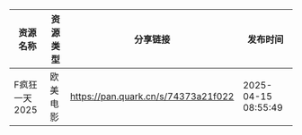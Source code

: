 | 资源名称      | 资源类型 | 分享链接                                | 发布时间                |
| --------- | ---- | ----------------------------------- | ------------------- |
| F疯狂一天2025 | 欧美电影 | https://pan.quark.cn/s/74373a21f022 | 2025-04-15 08:55:49 |
